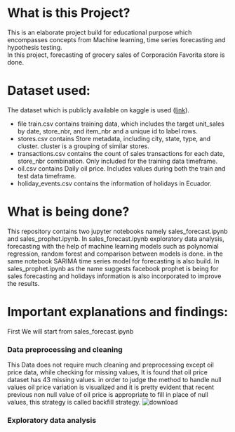 # What is this Project?
This is an elaborate project build for educational purpose which encompasses concepts from Machine learning, time series forecasting and hypothesis testing.<br>
In this project, forecasting of grocery sales of Corporación Favorita store is done.

# Dataset used:
The dataset which is publicly available on kaggle is used ([link](https://www.kaggle.com/competitions/favorita-grocery-sales-forecasting/data)).<br>
* file train.csv contains training data, which includes the target unit_sales by date, store_nbr, and item_nbr and a unique id to label rows.<br>
* stores.csv contains Store metadata, including city, state, type, and cluster. cluster is a grouping of similar stores.<br>
* transactions.csv contains the count of sales transactions for each date, store_nbr combination. Only included for the training data timeframe.<br>
* oil.csv contains Daily oil price. Includes values during both the train and test data timeframe.<br>
* holiday_events.csv contains the information of holidays in Ecuador.<br>
# What is being done?
This repository contains two jupyter notebooks namely sales_forecast.ipynb and sales_prophet.ipynb. In sales_forecast.ipynb exploratory data analysis, forecasting with the help of machine learning models such as polynomial regression, random forest and comparison between models is done. in the same notebook SARIMA time series model for forecasting is also build. In sales_prophet.ipynb as the name suggests facebook prophet is being for sales forecasting and holidays information is also incorporated to improve the results.  
# Important explanations and findings:
First We will start from sales_forecast.ipynb
### Data preprocessing and cleaning
This Data does not require much cleaning and preprocessing except oil price data, while checking for missing values, It is found that oil price dataset has 43 missing values. in order to judge the method to handle null values oil price variation is visualized and it is pretty evident that recent previous non null value of oil price is appropriate to fill in place of null values, this strategy is called backfill strategy.
![download](https://github.com/user-attachments/assets/6f0b9bc2-90b6-474e-825d-0a0975c94254)
### Exploratory data analysis
